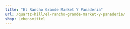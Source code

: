 ```yaml
---
title: "El Rancho Grande Market Y Panaderia"
url: /quartz-hill/el-rancho-grande-market-y-panaderia/
shop: Lebensmittel
---
```

